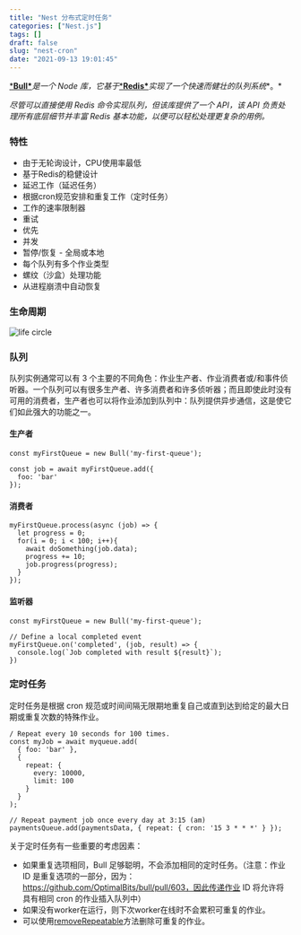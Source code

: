 ```yaml
---
title: "Nest 分布式定时任务"
categories: ["Nest.js"]
tags: []
draft: false
slug: "nest-cron"
date: "2021-09-13 19:01:45"
---
```




[***Bull\***](https://optimalbits.github.io/bull/)*是一个 Node 库，它基于*[***Redis\***](https://redis.io/)*实现了一个快速而健壮的队列系统**。*

*尽管可以直接使用 Redis 命令实现队列，但该库提供了一个 API，该 API 负责处理所有底层细节并丰富 Redis 基本功能，以便可以轻松处理更复杂的用例。*

### 特性

- 由于无轮询设计，CPU使用率最低
- 基于Redis的稳健设计
- 延迟工作（延迟任务）
- 根据cron规范安排和重复工作（定时任务）
- 工作的速率限制器
- 重试
- 优先
- 并发
- 暂停/恢复 - 全局或本地
- 每个队列有多个作业类型
- 螺纹（沙盒）处理功能
- 从进程崩溃中自动恢复

### 生命周期

![life circle](https://optimalbits.github.io/bull/job-lifecycle.png)

### 队列

队列实例通常可以有 3 个主要的不同角色：作业生产者、作业消费者或/和事件侦听器。一个队列可以有很多生产者、许多消费者和许多侦听器；而且即使此时没有可用的消费者，生产者也可以将作业添加到队列中：队列提供异步通信，这是使它们如此强大的功能之一。

#### 生产者

```
const myFirstQueue = new Bull('my-first-queue');

const job = await myFirstQueue.add({
  foo: 'bar'
});
```

#### 消费者

```
myFirstQueue.process(async (job) => {
  let progress = 0;
  for(i = 0; i < 100; i++){
    await doSomething(job.data);
    progress += 10;
    job.progress(progress);
  }
});
```

#### 监听器

```
const myFirstQueue = new Bull('my-first-queue');

// Define a local completed event
myFirstQueue.on('completed', (job, result) => {
  console.log(`Job completed with result ${result}`);
})
```

### 定时任务

定时任务是根据 cron 规范或时间间隔无限期地重复自己或直到达到给定的最大日期或重复次数的特殊作业。

```
/ Repeat every 10 seconds for 100 times.
const myJob = await myqueue.add(
  { foo: 'bar' },
  {
    repeat: {
      every: 10000,
      limit: 100
    }
  }
);

// Repeat payment job once every day at 3:15 (am)
paymentsQueue.add(paymentsData, { repeat: { cron: '15 3 * * *' } });
```

关于定时任务有一些重要的考虑因素：

- 如果重复选项相同，Bull 足够聪明，不会添加相同的定时任务。（注意：作业 ID 是重复选项的一部分，因为：https://github.com/OptimalBits/bull/pull/603，因此传递作业 ID 将允许将具有相同 cron 的作业插入队列中）
- 如果没有worker在运行，则下次worker在线时不会累积可重复的作业。
- 可以使用[removeRepeatable](https://github.com/OptimalBits/bull/blob/master/REFERENCE.md#queueremoverepeatable)方法删除可重复的作业。
